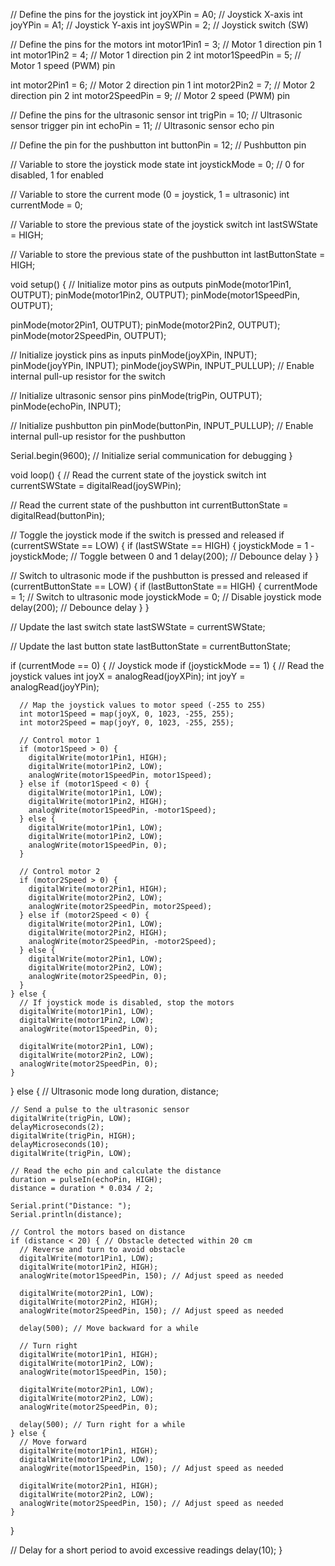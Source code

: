 // Define the pins for the joystick
int joyXPin = A0; // Joystick X-axis
int joyYPin = A1; // Joystick Y-axis
int joySWPin = 2; // Joystick switch (SW)

// Define the pins for the motors
int motor1Pin1 = 3; // Motor 1 direction pin 1
int motor1Pin2 = 4; // Motor 1 direction pin 2
int motor1SpeedPin = 5; // Motor 1 speed (PWM) pin

int motor2Pin1 = 6; // Motor 2 direction pin 1
int motor2Pin2 = 7; // Motor 2 direction pin 2
int motor2SpeedPin = 9; // Motor 2 speed (PWM) pin

// Define the pins for the ultrasonic sensor
int trigPin = 10; // Ultrasonic sensor trigger pin
int echoPin = 11; // Ultrasonic sensor echo pin

// Define the pin for the pushbutton
int buttonPin = 12; // Pushbutton pin

// Variable to store the joystick mode state
int joystickMode = 0; // 0 for disabled, 1 for enabled

// Variable to store the current mode (0 = joystick, 1 = ultrasonic)
int currentMode = 0;

// Variable to store the previous state of the joystick switch
int lastSWState = HIGH;

// Variable to store the previous state of the pushbutton
int lastButtonState = HIGH;

void setup() {
  // Initialize motor pins as outputs
  pinMode(motor1Pin1, OUTPUT);
  pinMode(motor1Pin2, OUTPUT);
  pinMode(motor1SpeedPin, OUTPUT);

  pinMode(motor2Pin1, OUTPUT);
  pinMode(motor2Pin2, OUTPUT);
  pinMode(motor2SpeedPin, OUTPUT);

  // Initialize joystick pins as inputs
  pinMode(joyXPin, INPUT);
  pinMode(joyYPin, INPUT);
  pinMode(joySWPin, INPUT_PULLUP); // Enable internal pull-up resistor for the switch

  // Initialize ultrasonic sensor pins
  pinMode(trigPin, OUTPUT);
  pinMode(echoPin, INPUT);

  // Initialize pushbutton pin
  pinMode(buttonPin, INPUT_PULLUP); // Enable internal pull-up resistor for the pushbutton

  Serial.begin(9600); // Initialize serial communication for debugging
}

void loop() {
  // Read the current state of the joystick switch
  int currentSWState = digitalRead(joySWPin);

  // Read the current state of the pushbutton
  int currentButtonState = digitalRead(buttonPin);

  // Toggle the joystick mode if the switch is pressed and released
  if (currentSWState == LOW) {
    if (lastSWState == HIGH) {
      joystickMode = 1 - joystickMode; // Toggle between 0 and 1
      delay(200); // Debounce delay
    }
  }

  // Switch to ultrasonic mode if the pushbutton is pressed and released
  if (currentButtonState == LOW) {
    if (lastButtonState == HIGH) {
      currentMode = 1; // Switch to ultrasonic mode
      joystickMode = 0; // Disable joystick mode
      delay(200); // Debounce delay
    }
  }

  // Update the last switch state
  lastSWState = currentSWState;

  // Update the last button state
  lastButtonState = currentButtonState;

  if (currentMode == 0) { // Joystick mode
    if (joystickMode == 1) {
      // Read the joystick values
      int joyX = analogRead(joyXPin);
      int joyY = analogRead(joyYPin);

      // Map the joystick values to motor speed (-255 to 255)
      int motor1Speed = map(joyX, 0, 1023, -255, 255);
      int motor2Speed = map(joyY, 0, 1023, -255, 255);

      // Control motor 1
      if (motor1Speed > 0) {
        digitalWrite(motor1Pin1, HIGH);
        digitalWrite(motor1Pin2, LOW);
        analogWrite(motor1SpeedPin, motor1Speed);
      } else if (motor1Speed < 0) {
        digitalWrite(motor1Pin1, LOW);
        digitalWrite(motor1Pin2, HIGH);
        analogWrite(motor1SpeedPin, -motor1Speed);
      } else {
        digitalWrite(motor1Pin1, LOW);
        digitalWrite(motor1Pin2, LOW);
        analogWrite(motor1SpeedPin, 0);
      }

      // Control motor 2
      if (motor2Speed > 0) {
        digitalWrite(motor2Pin1, HIGH);
        digitalWrite(motor2Pin2, LOW);
        analogWrite(motor2SpeedPin, motor2Speed);
      } else if (motor2Speed < 0) {
        digitalWrite(motor2Pin1, LOW);
        digitalWrite(motor2Pin2, HIGH);
        analogWrite(motor2SpeedPin, -motor2Speed);
      } else {
        digitalWrite(motor2Pin1, LOW);
        digitalWrite(motor2Pin2, LOW);
        analogWrite(motor2SpeedPin, 0);
      }
    } else {
      // If joystick mode is disabled, stop the motors
      digitalWrite(motor1Pin1, LOW);
      digitalWrite(motor1Pin2, LOW);
      analogWrite(motor1SpeedPin, 0);

      digitalWrite(motor2Pin1, LOW);
      digitalWrite(motor2Pin2, LOW);
      analogWrite(motor2SpeedPin, 0);
    }
  } else { // Ultrasonic mode
    long duration, distance;

    // Send a pulse to the ultrasonic sensor
    digitalWrite(trigPin, LOW);
    delayMicroseconds(2);
    digitalWrite(trigPin, HIGH);
    delayMicroseconds(10);
    digitalWrite(trigPin, LOW);

    // Read the echo pin and calculate the distance
    duration = pulseIn(echoPin, HIGH);
    distance = duration * 0.034 / 2;

    Serial.print("Distance: ");
    Serial.println(distance);

    // Control the motors based on distance
    if (distance < 20) { // Obstacle detected within 20 cm
      // Reverse and turn to avoid obstacle
      digitalWrite(motor1Pin1, LOW);
      digitalWrite(motor1Pin2, HIGH);
      analogWrite(motor1SpeedPin, 150); // Adjust speed as needed

      digitalWrite(motor2Pin1, LOW);
      digitalWrite(motor2Pin2, HIGH);
      analogWrite(motor2SpeedPin, 150); // Adjust speed as needed

      delay(500); // Move backward for a while

      // Turn right
      digitalWrite(motor1Pin1, HIGH);
      digitalWrite(motor1Pin2, LOW);
      analogWrite(motor1SpeedPin, 150);

      digitalWrite(motor2Pin1, LOW);
      digitalWrite(motor2Pin2, LOW);
      analogWrite(motor2SpeedPin, 0);

      delay(500); // Turn right for a while
    } else {
      // Move forward
      digitalWrite(motor1Pin1, HIGH);
      digitalWrite(motor1Pin2, LOW);
      analogWrite(motor1SpeedPin, 150); // Adjust speed as needed

      digitalWrite(motor2Pin1, HIGH);
      digitalWrite(motor2Pin2, LOW);
      analogWrite(motor2SpeedPin, 150); // Adjust speed as needed
    }
  }

  // Delay for a short period to avoid excessive readings
  delay(10);
}
